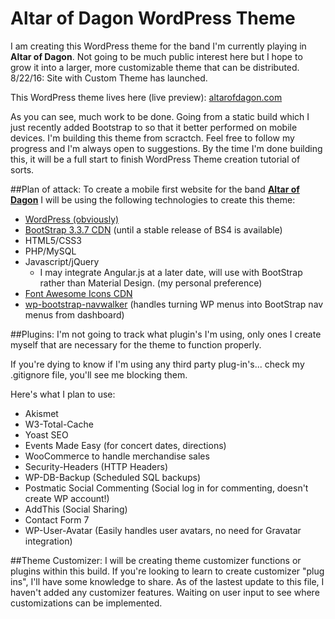 # Altar of Dagon WordPress Theme
I am creating this WordPress theme for the band I'm currently playing in **Altar of Dagon**. Not going to be much public interest here but I hope to grow it into a larger, more customizable theme that can be distributed.
8/22/16: Site with Custom Theme has launched.

This WordPress theme lives here (live preview): [altarofdagon.com](http://altarofdagon.com)

As you can see, much work to be done. Going from a static build which I just recently added Bootstrap to so that it better performed on mobile devices.
I'm building this theme from scractch. Feel free to follow my progress and I'm always open to suggestions.
By the time I'm done building this, it will be a full start to finish WordPress Theme creation tutorial of sorts.

##Plan of attack:
To create a mobile first website for the band [**Altar of Dagon**](http://altarofdagon.com) I will be using the following technologies to create this theme:
  * [WordPress (obviously)](http://wordpress.org)
  * [BootStrap 3.3.7 CDN](http://getbootstrap.com) (until a stable release of BS4 is available)
  * HTML5/CSS3
  * PHP/MySQL
  * Javascript/jQuery
    * I may integrate Angular.js at a later date, will use with BootStrap rather than Material Design. (my personal preference)
  * [Font Awesome Icons CDN](http://fontawesome.io)
  * [wp-bootstrap-navwalker](https://github.com/twittem/wp-bootstrap-navwalker) (handles turning WP menus into BootStrap nav menus from dashboard)

##Plugins:
I'm not going to track what plugin's I'm using, only ones I create myself that are necessary for the theme to function properly.

If you're dying to know if I'm using any third party plug-in's... check my .gitignore file, you'll see me blocking them.

Here's what I plan to use:
  * Akismet
  * W3-Total-Cache
  * Yoast SEO
  * Events Made Easy (for concert dates, directions)
  * WooCommerce to handle merchandise sales
  * Security-Headers (HTTP Headers)
  * WP-DB-Backup (Scheduled SQL backups)
  * Postmatic Social Commenting (Social log in for commenting, doesn't create WP account!)
  * AddThis (Social Sharing)
  * Contact Form 7
  * WP-User-Avatar (Easily handles user avatars, no need for Gravatar integration)

##Theme Customizer:
I will be creating theme customizer functions or plugins within this build. If you're looking to learn to create customizer "plug ins", I'll have some knowledge to share.
As of the lastest update to this file, I haven't added any customizer features. Waiting on user input to see where customizations can be implemented.
